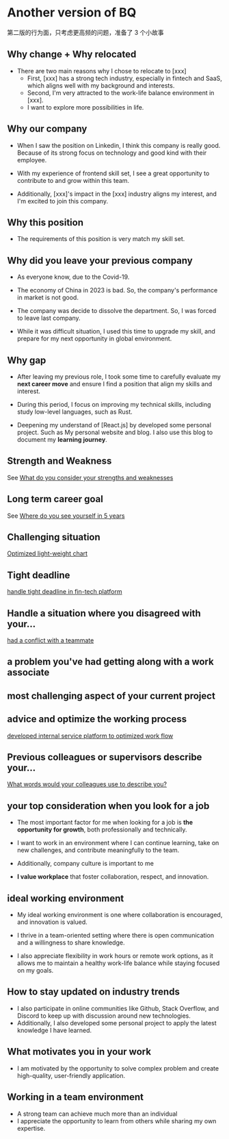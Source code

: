 # Another version of BQ

第二版的行为面，只考虑更高频的问题，准备了 3 个小故事

## Why change + Why relocated

- There are two main reasons why I chose to relocate to [xxx]
  - First, [xxx] has a strong tech industry, especially in fintech and SaaS, which aligns well with my background and interests.
  - Second, I'm very attracted to the work-life balance environment in [xxx].
  - I want to explore more possibilities in life.

## Why our company

- When I saw the position on Linkedin, I think this company is really good. Because of its strong focus on technology and good kind with their employee.

- With my experience of frontend skill set, I see a great opportunity to contribute to and grow within this team.

- Additionally, [xxx]'s impact in the [xxx] industry aligns my interest, and I'm excited to join this company.

## Why this position

- The requirements of this position is very match my skill set.

## Why did you leave your previous company

- As everyone know, due to the Covid-19.

- The economy of China in 2023 is bad. So, the company's performance in market is not good.

- The company was decide to dissolve the department. So, I was forced to leave last company.

- While it was difficult situation, I used this time to upgrade my skill, and prepare for my next opportunity in global environment.

## Why gap

- After leaving my previous role, I took some time to carefully evaluate my **next career move** and ensure I find a position that align my skills and interest.

- During this period, I focus on improving my technical skills, including study low-level languages, such as Rust.

- Deepening my understand of [React.js] by developed some personal project. Such as My personal website and blog. I also use this blog to document my **learning journey**.

## Strength and Weakness

See [What do you consider your strengths and weaknesses](../behaviorQuestion/index.md.md#what-do-you-consider-your-strengths-and-weaknesses)

## Long term career goal

See [Where do you see yourself in 5 years](../behaviorQuestion/index.md#where-do-you-see-yourself-in-5-years)

## Challenging situation

[Optimized light-weight chart](./BQgrid.md#optimized-light-weight-chart)

## Tight deadline

[handle tight deadline in fin-tech platform](./BQgrid.md#handle-tight-deadline-in-fin-tech-platform)

## Handle a situation where you disagreed with your...

[had a conflict with a teammate](./BQgrid.md#had-a-conflict-with-a-teammate)

## a problem you've had getting along with a work associate

## most challenging aspect of your current project

## advice and optimize the working process

[developed internal service platform to optimized work flow](./BQgrid.md#developed-internal-service-platform-to-optimized-work-flow)

## Previous colleagues or supervisors describe your...

[What words would your colleagues use to describe you?](./index.md#what-words-would-your-colleagues-use-to-describe-you)

## your top consideration when you look for a job

- The most important factor for me when looking for a job is **the opportunity for growth**, both professionally and technically.

- I want to work in an environment where I can continue learning, take on new challenges, and contribute meaningfully to the team.

- Additionally, company culture is important to me

- **I value workplace** that foster collaboration, respect, and innovation.

## ideal working environment

- My ideal working environment is one where collaboration is encouraged, and innovation is valued.

- I thrive in a team-oriented setting where there is open communication and a willingness to share knowledge.

- I also appreciate flexibility in work hours or remote work options, as it allows me to maintain a healthy work-life balance while staying focused on my goals.

## How to stay updated on industry trends

- I also participate in online communities like Github, Stack Overflow, and Discord to keep up with discussion around new technologies.
- Additionally, I also developed some personal project to apply the latest knowledge I have learned.

## What motivates you in your work

- I am motivated by the opportunity to solve complex problem and create high-quality, user-friendly application.

## Working in a team environment

- A strong team can achieve much more than an individual
- I appreciate the opportunity to learn from others while sharing my own expertise.
